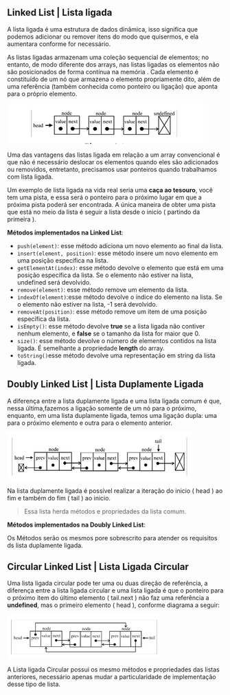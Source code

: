 ## Linked List | Lista ligada

A lista ligada é uma estrutura de dados dinâmica, isso significa que podemos adicionar ou remover itens do modo que quisermos, e ela aumentara conforme for necessário.

As listas ligadas armazenam uma coleção sequencial de elementos; no entanto, de modo diferente dos arrays, nas listas ligadas os elementos não são posicionados de forma contínua na memória . Cada elemento é constituído de um nó que armazena o elemento propriamente dito, além de uma referência (também conhecida como ponteiro ou ligação) que aponta para o próprio elemento.

![](../../assets/linkedlist.png)

Uma das vantagens das listas ligada em relação a um array convencional é que não é necessário deslocar os elementos quando eles são adicionados ou removidos, entretanto, precisamos usar ponteiros quando trabalhamos com lista ligada.

Um exemplo de lista ligada na vida real seria uma **caça ao tesouro**, você tem uma pista, e essa será o ponteiro para o próximo lugar em que a próxima pista poderá ser encontrada. A única maneira de obter uma pista que está no meio da lista é seguir a lista desde o inicio ( partindo da primeira ).

**Métodos implementados na Linked List**:

- `push(element)`: esse método adiciona um novo elemento ao final da lista.
- `insert(element, position)`: esse método insere um novo elemento em uma posição específica na lista.
- `getElementAt(index)`: esse método devolve o elemento que está em uma posição específica da lista. Se o elemento não estiver na lista, undefined será devolvido.
- `remove(element)`: esse método remove um elemento da lista.
- `indexOf(element)`:esse método devolve o índice do elemento na lista. Se o elemento não estiver na lista, -1 será devolvido.
- `removeAt(position)`: esse método remove um item de uma posição específica da lista.
- `isEmpty()`: esse método devolve **true** se a lista ligada não contiver nenhum elemento, e **false** se o tamanho da lista for maior que 0.
- `size()`: esse método devolve o número de elementos contidos na lista ligada. É semelhante a propriedade **length** do array.
- `toString()`esse método devolve uma representação em string da lista ligada.

## Doubly Linked List | Lista Duplamente Ligada

A diferença entre a lista duplamente ligada e uma lista ligada comum é que, nessa última,fazemos a ligação somente de um nó para o próximo, enquanto, em uma lista duplamente ligada, temos uma ligação dupla: uma para o próximo elemento e outra para o elemento anterior.

![](../../assets/double-linked-list.png)

Na lista duplamente ligada é possível realizar a iteração do inicio ( head ) ao fim e também do fim ( tail ) ao inicio.

> Essa lista herda métodos e propriedades da lista comum.

**Métodos implementados na Doubly Linked List**:

Os Métodos serão os mesmos pore sobrescrito para atender os requisitos ds lista duplamente ligada.

## Circular Linked List | Lista Ligada Circular

Uma lista ligada circular pode ter uma ou duas direção de referência, a diferença entre a lista ligada circular e uma lista ligada é que o ponteiro para o próximo item do último elemento ( tail.next ) não faz uma referência a **undefined**, mas o primeiro elemento ( head ), conforme diagrama a seguir:

![](./../../assets/circular-linked-list.png)

A Lista ligada Circular possui os mesmo métodos e propriedades das listas anteriores, necessário apenas mudar a particularidade de implementação desse tipo de lista.
